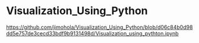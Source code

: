 # Visualization_Using_Python


https://github.com/jimohola/Visualization_Using_Python/blob/d06c84b0d98dd5e757de3cecd33bdf9b9131498d/Visualization_using_pythton.ipynb
